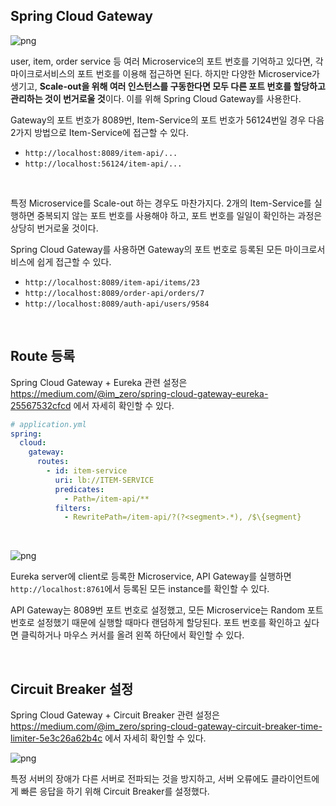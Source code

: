 ## Spring Cloud Gateway

![png](/_img/api-gateway.png)

user, item, order service 등 여러 Microservice의 포트 번호를 기억하고 있다면, 각 마이크로서비스의 포트 번호를 이용해 접근하면 된다. 
하지만 다양한 Microservice가 생기고, **Scale-out을 위해 여러 인스턴스를 구동한다면 모두 다른 포트 번호를 할당하고 관리하는 것이 번거로울 것**이다. 
이를 위해 Spring Cloud Gateway를 사용한다.
<br>

Gateway의 포트 번호가 8089번, Item-Service의 포트 번호가 56124번일 경우 다음 2가지 방법으로 Item-Service에 접근할 수 있다.

- ```http://localhost:8089/item-api/...```
- ```http://localhost:56124/item-api/...```

<br>

특정 Microservice를 Scale-out 하는 경우도 마찬가지다. 2개의 Item-Service를 실행하면 중복되지 않는 포트 번호를 사용해야 하고, 포트 번호를 일일이 확인하는 과정은 상당히 번거로울 것이다.
<br>

Spring Cloud Gateway를 사용하면 Gateway의 포트 번호로 등록된 모든 마이크로서비스에 쉽게 접근할 수 있다.

- ```http://localhost:8089/item-api/items/23```
- ```http://localhost:8089/order-api/orders/7```
- ```http://localhost:8089/auth-api/users/9584```

<br>

## Route 등록

Spring Cloud Gateway + Eureka 관련 설정은 https://medium.com/@im_zero/spring-cloud-gateway-eureka-25567532cfcd 에서 자세히 확인할 수 있다.

```yml
# application.yml
spring:
  cloud:
    gateway:
      routes:
        - id: item-service
          uri: lb://ITEM-SERVICE
          predicates:
            - Path=/item-api/**
          filters:
            - RewritePath=/item-api/?(?<segment>.*), /$\{segment}
```
<br>

![png](/_img/eureka_instances.png)

Eureka server에 client로 등록한 Microservice, API Gateway를 실행하면 ```http://localhost:8761```에서 등록된 모든 instance를 확인할 수 있다.
<br>

API Gateway는 8089번 포트 번호로 설정했고, 모든 Microservice는 Random 포트 번호로 설정했기 때문에 실행할 때마다 랜덤하게 할당된다. 포트 번호를 확인하고 싶다면 클릭하거나 마우스 커서를 올려 왼쪽 하단에서 확인할 수 있다.

<br>

## Circuit Breaker 설정

Spring Cloud Gateway + Circuit Breaker 관련 설정은 https://medium.com/@im_zero/spring-cloud-gateway-circuit-breaker-time-limiter-5e3c26a62b4c 에서 자세히 확인할 수 있다.

![png](/_img/api-gateway-circuit-breaker.png)

특정 서버의 장애가 다른 서버로 전파되는 것을 방지하고, 서버 오류에도 클라이언트에게 빠른 응답을 하기 위해 Circuit Breaker를 설정했다.


